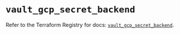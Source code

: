 # `vault_gcp_secret_backend`

Refer to the Terraform Registry for docs: [`vault_gcp_secret_backend`](https://registry.terraform.io/providers/hashicorp/vault/4.1.0/docs/resources/gcp_secret_backend).
